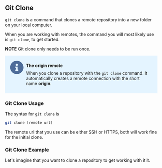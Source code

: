 ## Git Clone
`git clone` is a command that clones a remote repository into a new folder on your local computer.

When you are working with remotes, the command you will most likely use is `git clone`, to get started. 

**NOTE** Git clone only needs to be run once.

<div style='background-color: #e4f4ff; padding: 1rem; display: flex; margin-bottom: 1rem;'>
  <div style='display: inline-block; width: 10%;'>
    <svg aria-hidden="true" style='margin: 0 auto; display: inline-block;' focusable="false" data-prefix="fas" data-icon="info-circle" role="img" xmlns="http://www.w3.org/2000/svg" viewBox="0 0 512 512" class="svg-inline--fa fa-info-circle fa-w-16 fa-7x"><path fill="#4e6c99" d="M256 8C119.043 8 8 119.083 8 256c0 136.997 111.043 248 248 248s248-111.003 248-248C504 119.083 392.957 8 256 8zm0 110c23.196 0 42 18.804 42 42s-18.804 42-42 42-42-18.804-42-42 18.804-42 42-42zm56 254c0 6.627-5.373 12-12 12h-88c-6.627 0-12-5.373-12-12v-24c0-6.627 5.373-12 12-12h12v-64h-12c-6.627 0-12-5.373-12-12v-24c0-6.627 5.373-12 12-12h64c6.627 0 12 5.373 12 12v100h12c6.627 0 12 5.373 12 12v24z" class=""></path></svg>
  </div>
  <div style='display: inline-block; width: 90%; padding: .5rem;'>
    <div style='font-weight: 700; margin-bottom: .5rem;'>The origin remote</div>
    When you clone a repository with the <code>git clone</code> command.  It automatically creates a remote connection with the short name <b>origin</b>.
  </div>
</div>

### Git Clone Usage
The syntax for `git clone` is

```sh
git clone [remote url]
```

The remote url that you use can be either SSH or HTTPS, both will work fine for the initial clone.

### Git Clone Example
Let's imagine that you want to clone a repository to get working with it it.
